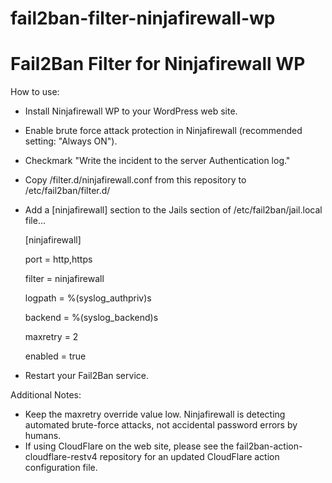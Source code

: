 # fail2ban-filter-ninjafirewall-wp

Fail2Ban Filter for Ninjafirewall WP
====================================

How to use:

* Install Ninjafirewall WP to your WordPress web site.
* Enable brute force attack protection in Ninjafirewall (recommended setting: "Always ON").
* Checkmark "Write the incident to the server Authentication log."
* Copy /filter.d/ninjafirewall.conf from this repository to /etc/fail2ban/filter.d/
* Add a [ninjafirewall] section to the Jails section of /etc/fail2ban/jail.local file...

	[ninjafirewall]
	
	port = http,https
	
	filter = ninjafirewall
	
	logpath  = %(syslog_authpriv)s
	
	backend  = %(syslog_backend)s
	
	maxretry = 2
	
	enabled = true
	
	
* Restart your Fail2Ban service.


Additional Notes:

* Keep the maxretry override value low. Ninjafirewall is detecting automated brute-force attacks, not accidental password errors by humans.
* If using CloudFlare on the web site, please see the fail2ban-action-cloudflare-restv4 repository for an updated CloudFlare action configuration file.

